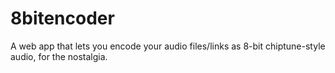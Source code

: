 # 8bitencoder
A web app that lets you encode your audio files/links as 8-bit chiptune-style audio, for the nostalgia.
